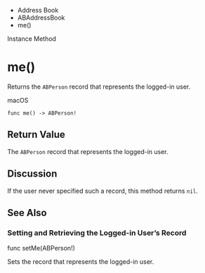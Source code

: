 

- Address Book
- ABAddressBook
-  me() 

Instance Method

# me()

Returns the `ABPerson` record that represents the logged-in user.

macOS

``` source
func me() -> ABPerson!
```

## Return Value

The `ABPerson` record that represents the logged-in user.

## Discussion

If the user never specified such a record, this method returns `nil`.

## See Also

### Setting and Retrieving the Logged-in User’s Record

func setMe(ABPerson!)

Sets the record that represents the logged-in user.

